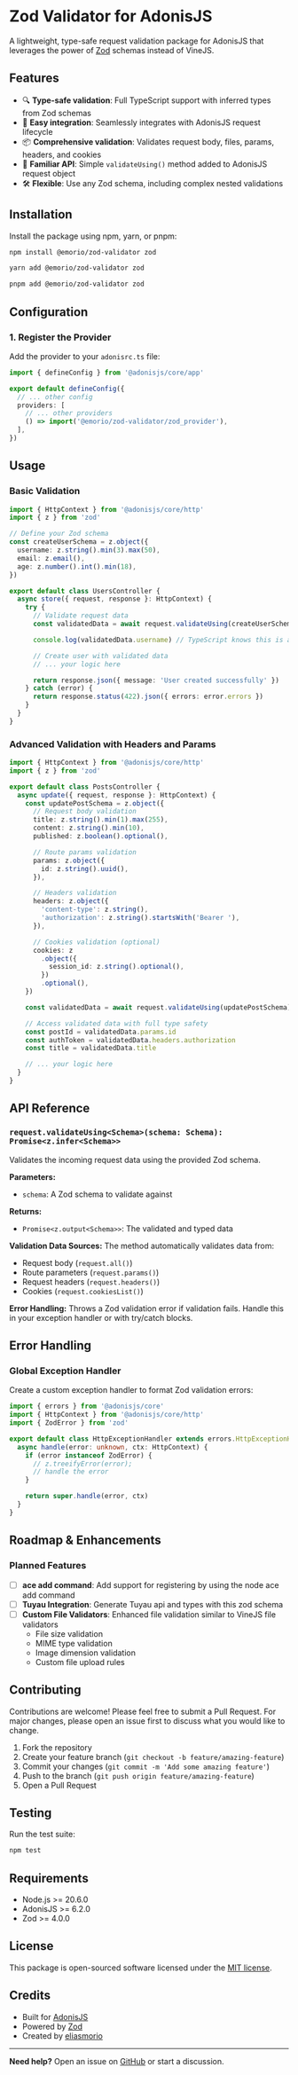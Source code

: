 # Zod Validator for AdonisJS

A lightweight, type-safe request validation package for AdonisJS that leverages the power of [Zod](https://zod.dev/) schemas instead of VineJS.

## Features

- 🔍 **Type-safe validation**: Full TypeScript support with inferred types from Zod schemas
- 🚀 **Easy integration**: Seamlessly integrates with AdonisJS request lifecycle
- 📦 **Comprehensive validation**: Validates request body, files, params, headers, and cookies
- 🎯 **Familiar API**: Simple `validateUsing()` method added to AdonisJS request object
- 🛠 **Flexible**: Use any Zod schema, including complex nested validations

## Installation

Install the package using npm, yarn, or pnpm:

```bash
npm install @emorio/zod-validator zod
```

```bash
yarn add @emorio/zod-validator zod
```

```bash
pnpm add @emorio/zod-validator zod
```

## Configuration

### 1. Register the Provider

Add the provider to your `adonisrc.ts` file:

```typescript
import { defineConfig } from '@adonisjs/core/app'

export default defineConfig({
  // ... other config
  providers: [
    // ... other providers
    () => import('@emorio/zod-validator/zod_provider'),
  ],
})
```

## Usage

### Basic Validation

```typescript
import { HttpContext } from '@adonisjs/core/http'
import { z } from 'zod'

// Define your Zod schema
const createUserSchema = z.object({
  username: z.string().min(3).max(50),
  email: z.email(),
  age: z.number().int().min(18),
})

export default class UsersController {
  async store({ request, response }: HttpContext) {
    try {
      // Validate request data
      const validatedData = await request.validateUsing(createUserSchema)

      console.log(validatedData.username) // TypeScript knows this is a string

      // Create user with validated data
      // ... your logic here

      return response.json({ message: 'User created successfully' })
    } catch (error) {
      return response.status(422).json({ errors: error.errors })
    }
  }
}
```

### Advanced Validation with Headers and Params

```typescript
import { HttpContext } from '@adonisjs/core/http'
import { z } from 'zod'

export default class PostsController {
  async update({ request, response }: HttpContext) {
    const updatePostSchema = z.object({
      // Request body validation
      title: z.string().min(1).max(255),
      content: z.string().min(10),
      published: z.boolean().optional(),

      // Route params validation
      params: z.object({
        id: z.string().uuid(),
      }),

      // Headers validation
      headers: z.object({
        'content-type': z.string(),
        'authorization': z.string().startsWith('Bearer '),
      }),

      // Cookies validation (optional)
      cookies: z
        .object({
          session_id: z.string().optional(),
        })
        .optional(),
    })

    const validatedData = await request.validateUsing(updatePostSchema)

    // Access validated data with full type safety
    const postId = validatedData.params.id
    const authToken = validatedData.headers.authorization
    const title = validatedData.title

    // ... your logic here
  }
}
```

## API Reference

### `request.validateUsing<Schema>(schema: Schema): Promise<z.infer<Schema>>`

Validates the incoming request data using the provided Zod schema.

**Parameters:**

- `schema`: A Zod schema to validate against

**Returns:**

- `Promise<z.output<Schema>>`: The validated and typed data

**Validation Data Sources:**
The method automatically validates data from:

- Request body (`request.all()`)
- Route parameters (`request.params()`)
- Request headers (`request.headers()`)
- Cookies (`request.cookiesList()`)

**Error Handling:**
Throws a Zod validation error if validation fails. Handle this in your exception handler or with try/catch blocks.

## Error Handling

### Global Exception Handler

Create a custom exception handler to format Zod validation errors:

```typescript
import { errors } from '@adonisjs/core'
import { HttpContext } from '@adonisjs/core/http'
import { ZodError } from 'zod'

export default class HttpExceptionHandler extends errors.HttpExceptionHandler {
  async handle(error: unknown, ctx: HttpContext) {
    if (error instanceof ZodError) {
      // z.treeifyError(error);
      // handle the error
    }

    return super.handle(error, ctx)
  }
}
```

## Roadmap & Enhancements

### Planned Features

- [ ] **ace add command**: Add support for registering by using the node ace add command
- [ ] **Tuyau Integration**: Generate Tuyau api and types with this zod schema
- [ ] **Custom File Validators**: Enhanced file validation similar to VineJS file validators
  - File size validation
  - MIME type validation
  - Image dimension validation
  - Custom file upload rules

## Contributing

Contributions are welcome! Please feel free to submit a Pull Request. For major changes, please open an issue first to discuss what you would like to change.

1. Fork the repository
2. Create your feature branch (`git checkout -b feature/amazing-feature`)
3. Commit your changes (`git commit -m 'Add some amazing feature'`)
4. Push to the branch (`git push origin feature/amazing-feature`)
5. Open a Pull Request

## Testing

Run the test suite:

```bash
npm test
```

## Requirements

- Node.js >= 20.6.0
- AdonisJS >= 6.2.0
- Zod >= 4.0.0

## License

This package is open-sourced software licensed under the [MIT license](LICENSE.md).

## Credits

- Built for [AdonisJS](https://adonisjs.com/)
- Powered by [Zod](https://zod.dev/)
- Created by [eliasmorio](https://github.com/eliasmorio)

---

**Need help?** Open an issue on [GitHub](https://github.com/eliasmorio/adonisjs-zod-validation/issues) or start a discussion.
